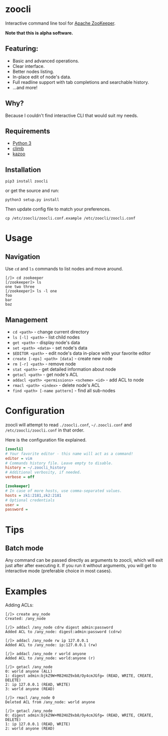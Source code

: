 # zoocli
Interactive command line tool for [Apache ZooKeeper](https://zookeeper.apache.org/).

**Note that this is alpha software.**

## Featuring:

* Basic and advanced operations.
* Clear interface.
* Better nodes listing.
* In-place edit of node's data.
* Full readline support with tab completions and searchable history.
* ...and more!

## Why?

Because I couldn't find interactive CLI that would suit my needs.

## Requirements

* [Python 3](http://python.org)
* [climb](https://github.com/m110/climb)
* [kazoo](https://github.com/python-zk/kazoo/)

## Installation

```
pip3 install zoocli
```

or get the source and run:

```
python3 setup.py install
```

Then update config file to match your preferences.
```
cp /etc/zoocli/zoocli.conf.example /etc/zoocli/zoocli.conf
```

# Usage

## Navigation

Use `cd` and `ls` commands to list nodes and move around.

```
[/]> cd zookeeper
[/zookeeper]> ls
one two three
[/zookeeper]> ls -l one
foo
bar
baz
```

## Management

* `cd <path>` - change current directory
* `ls [-l] <path>` - list child nodes
* `get <path>` - display node's data
* `set <path> <data>` - set node's data
* `$EDITOR <path>` - edit node's data in-place with your favorite editor
* `create [-eps] <path> [data]` - create new node
* `rm [-r] <path>` - remove node
* `stat <path>` - get detailed information about node
* `getacl <path>` - get node's ACL
* `addacl <path> <permissions> <scheme> <id>` - add ACL to node
* `rmacl <path> <index>` - delete node's ACL
* `find <path> [-name pattern]` - find all sub-nodes

# Configuration

zoocli will attempt to read `./zoocli.conf`, `~/.zoocli.conf` and `/etc/zoocli/zoocli.conf` in that order.

Here is the configuration file explained.
```ini
[zoocli]
# Your favorite editor - this name will act as a command!
editor = vim
# Commands history file. Leave empty to disable.
history = ~/.zoocli_history
# Additional verbosity, if needed.
verbose = off

[zookeeper]
# In case of more hosts, use comma-separated values.
hosts = zk1:2181,zk2:2181
# Optional credentials
user =
password =
```

# Tips

## Batch mode

Any command can be passed directly as arguments to zoocli, which will exit just after after executing it. If you run it without arguments, you will get to interactive mode (preferable choice in most cases).

# Examples

Adding ACLs:

```
[/]> create any_node
Created: /any_node

[/]> addacl /any_node cdrw digest admin:password
Added ACL to /any_node: digest:admin:password (cdrw)

[/]> addacl /any_node rw ip 127.0.0.1
Added ACL to /any_node: ip:127.0.0.1 (rw)

[/]> addacl /any_node r world anyone
Added ACL to /any_node: world:anyone (r)

[/]> getacl /any_node
0: world anyone (ALL)
1: digest admin:bjkZ9W+M82HUZ9xb8/Oy4cmJGfg= (READ, WRITE, CREATE, DELETE)
2: ip 127.0.0.1 (READ, WRITE)
3: world anyone (READ)

[/]> rmacl /any_node 0
Deleted ACL from /any_node: world anyone

[/]> getacl /any_node
0: digest admin:bjkZ9W+M82HUZ9xb8/Oy4cmJGfg= (READ, WRITE, CREATE, DELETE)
1: ip 127.0.0.1 (READ, WRITE)
2: world anyone (READ)
```
